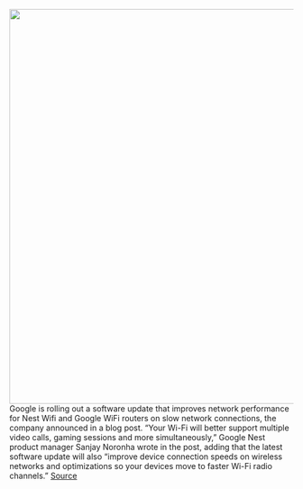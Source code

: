 <img src='https://cdn.vox-cdn.com/thumbor/Y_Wnn7kBodpx3TYwh4TecyoUFQw=/0x0:2040x1360/1200x800/filters:focal(848x577:1174x903)/cdn.vox-cdn.com/uploads/chorus_image/image/66951165/vpavic_191010_3722_0006.0.jpg' width='700px' /><br/>
Google is rolling out a software update that improves network performance for Nest Wifi and Google WiFi routers on slow network connections, the company announced in a blog post. “Your Wi-Fi will better support multiple video calls, gaming sessions and more simultaneously,” Google Nest product manager Sanjay Noronha wrote in the post, adding that the latest software update will also “improve device connection speeds on wireless networks and optimizations so your devices move to faster Wi-Fi radio channels.”
<a href='https://www.theverge.com/2020/6/18/21295371/google-nest-wifi-update-speed-connection'> Source <a/>